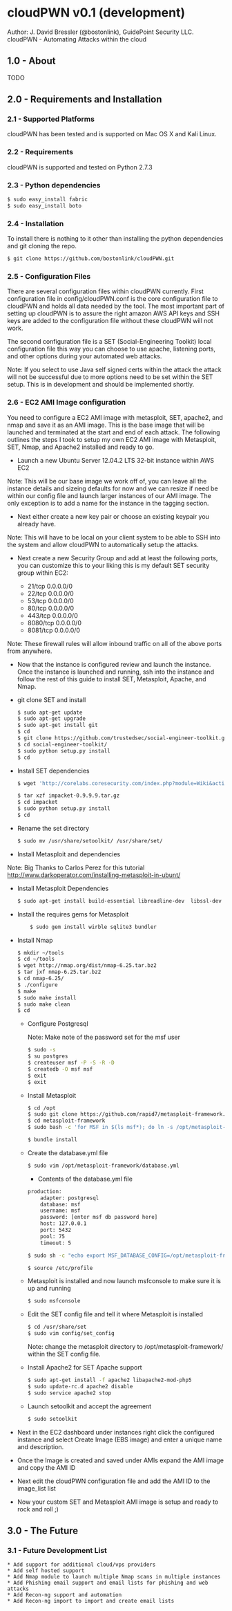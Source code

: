 # cloudPWN v0.1 (development)

Author: J. David Bressler (@bostonlink), GuidePoint Security LLC.<br/>
cloudPWN - Automating Attacks within the cloud

## 1.0 - About
TODO

## 2.0 - Requirements and Installation

### 2.1 - Supported Platforms
cloudPWN has been tested and is supported on Mac OS X and Kali Linux.

### 2.2 - Requirements
cloudPWN is supported and tested on Python 2.7.3

### 2.3 - Python dependencies

```bash
$ sudo easy_install fabric
$ sudo easy_install boto
```

### 2.4 - Installation
To install there is nothing to it other than installing the python dependencies and git cloning the repo.

```bash
$ git clone https://github.com/bostonlink/cloudPWN.git
```

### 2.5 - Configuration Files
There are several configuration files within cloudPWN currently.  First configuration file in config/cloudPWN.conf is the core configuration file to cloudPWN and holds all data needed by the tool.  The most important part of setting up cloudPWN is to assure the right amazon AWS API keys and SSH keys are added to the configuration file without these cloudPWN will not work.

The second configuration file is a SET (Social-Engineering Toolkit) local configuration file this way you can choose to use apache, listening ports, and other options during your automated web attacks.  

Note: If you select to use Java self signed certs within the attack the attack will not be successful due to more options need to be set within the SET setup.  This is in development and should be implemented shortly.

### 2.6 - EC2 AMI Image configuration
You need to configure a EC2 AMI image with metasploit, SET, apache2, and nmap and save it as an AMI image.  This is the base image that will be launched and terminated at the start and end of each attack.  The following outlines the steps I took to setup my own EC2 AMI image with Metasploit, SET, Nmap, and Apache2 installed and ready to go.

* Launch a new Ubuntu Server 12.04.2 LTS 32-bit instance within AWS EC2

 Note: This will be our base image we work off of, you can leave all the instance details and sizeing defaults for now and we can resize if need be within our config file and launch larger instances of our AMI image.  The only exception is to add a name for the instance in the tagging section.

* Next either create a new key pair or choose an existing keypair you already have.  

 Note: This will have to be local on your client system to be able to SSH into the system and allow cloudPWN to automatically setup the attacks.

* Next create a new Security Group and add at least the following ports, you can customize this to your liking this is my default SET security group within EC2:

 	* 21/tcp   0.0.0.0/0
 	* 22/tcp   0.0.0.0/0
 	* 53/tcp   0.0.0.0/0
 	* 80/tcp   0.0.0.0/0
 	* 443/tcp  0.0.0.0/0
 	* 8080/tcp 0.0.0.0/0
 	* 8081/tcp 0.0.0.0/0

 Note: These firewall rules will allow inbound traffic on all of the above ports from anywhere.

* Now that the instance is configured review and launch the instance. Once the instance is launched and running, ssh into the instance and follow the rest of this guide to install SET, Metasploit, Apache, and Nmap.

* git clone SET and install 

 	```bash
 	$ sudo apt-get update
	$ sudo apt-get upgrade
	$ sudo apt-get install git
	$ cd
	$ git clone https://github.com/trustedsec/social-engineer-toolkit.git
	$ cd social-engineer-toolkit/
	$ sudo python setup.py install
	$ cd
	```
* Install SET dependencies

	```bash
	$ wget 'http://corelabs.coresecurity.com/index.php?module=Wiki&action=attachment&type=tool&page=Impacket&file=impacket-0.9.9.9.tar.gz' -O impacket-0.9.9.9.tar.gz

	$ tar xzf impacket-0.9.9.9.tar.gz
	$ cd impacket
	$ sudo python setup.py install
	$ cd
	```

* Rename the set directory

	```bash
	$ sudo mv /usr/share/setoolkit/ /usr/share/set/
	```

* Install Metasploit and dependencies 
	
Note: Big Thanks to Carlos Perez for this tutorial http://www.darkoperator.com/installing-metasploit-in-ubunt/

 * Install Metasploit Dependencies

	```bash
	$ sudo apt-get install build-essential libreadline-dev  libssl-dev libpq5 libpq-dev libreadline5 libsqlite3-dev libpcap-dev openjdk-7-jre subversion git-core autoconf postgresql pgadmin3 curl zlib1g-dev libxml2-dev libxslt1-dev vncviewer libyaml-dev ruby1.9.3
	```
 * Install the requires gems for Metasploit

	```bash
		$ sudo gem install wirble sqlite3 bundler
	```
 * Install Nmap 

	```bash
	$ mkdir ~/tools
	$ cd ~/tools
	$ wget http://nmap.org/dist/nmap-6.25.tar.bz2
	$ tar jxf nmap-6.25.tar.bz2
	$ cd nmap-6.25/
	$ ./configure
	$ make
	$ sudo make install
	$ sudo make clean
	$ cd 
	```
	* Configure Postgresql

		Note: Make note of the password set for the msf user

		```bash
		$ sudo -s
		$ su postgres
		$ createuser msf -P -S -R -D
		$ createdb -O msf msf
		$ exit
		$ exit
		```
	* Install Metasploit

		```bash
		$ cd /opt
		$ sudo git clone https://github.com/rapid7/metasploit-framework.git
		$ cd metasploit-framework
		$ sudo bash -c 'for MSF in $(ls msf*); do ln -s /opt/metasploit-framework/$MSF /usr/local/bin/$MSF;done'
		
		$ bundle install
		```
	* Create the database.yml file

		```bash
		$ sudo vim /opt/metasploit-framework/database.yml
		```
		* Contents of the database.yml file

		```bash
		production:
   			adapter: postgresql
   			database: msf
   			username: msf
   			password: [enter msf db password here]
   			host: 127.0.0.1
   			port: 5432
   			pool: 75
   			timeout: 5
   		```
   		```bash
   		$ sudo sh -c "echo export MSF_DATABASE_CONFIG=/opt/metasploit-framework/database.yml >> /etc/profile"
		
		$ source /etc/profile
		```
	* Metasploit is installed and now launch msfconsole to make sure it is up and running

		```bash
		$ sudo msfconsole
		```
	* Edit the SET config file and tell it where Metasploit is installed

		```bash
		$ cd /usr/share/set
		$ sudo vim config/set_config
		```
		Note: change the metasploit directory to /opt/metasploit-framework/ within the SET config file.

	* Install Apache2 for SET Apache support

		```bash
		$ sudo apt-get install -f apache2 libapache2-mod-php5
		$ sudo update-rc.d apache2 disable
		$ sudo service apache2 stop
		```
	* Launch setoolkit and accept the agreement

		```bash
		$ sudo setoolkit
		```

* Next in the EC2 dashboard under instances right click the configured instance and select Create Image (EBS image) and enter a unique name and description.

* Once the Image is created and saved under AMIs expand the AMI image and copy the AMI ID

* Next edit the cloudPWN configuration file and add the AMI ID to the image_list list

* Now your custom SET and Metasploit AMI image is setup and ready to rock and roll ;) 

 ## 3.0 - The Future

 ### 3.1 - Future Development List

 	* Add support for additional cloud/vps providers
 	* Add self hosted support
 	* Add Nmap module to launch multiple Nmap scans in multiple instances
 	* Add Phishing email support and email lists for phishing and web attacks
 	* Add Recon-ng support and automation
 	* Add Recon-ng import to import and create email lists
